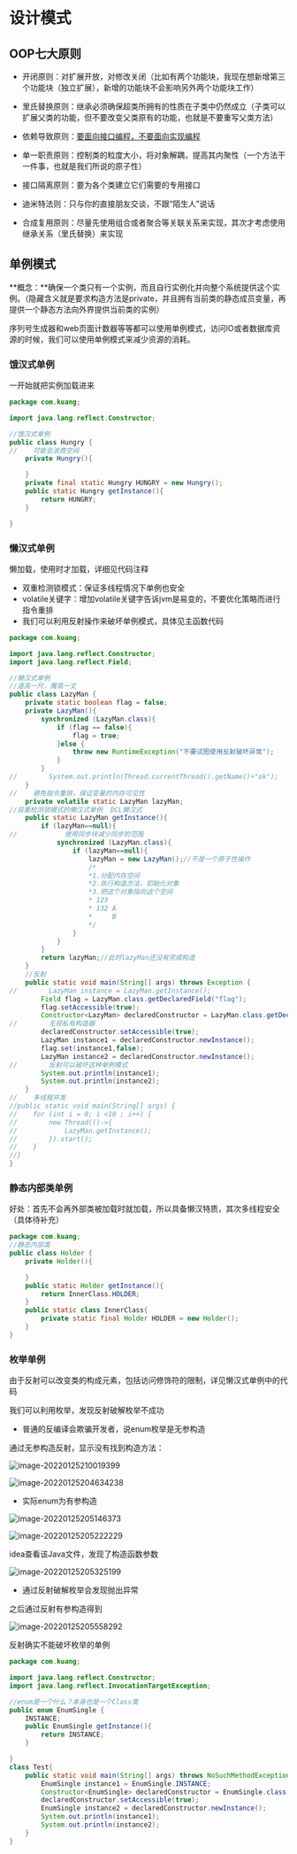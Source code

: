# 设计模式

## OOP七大原则

- 开闭原则：对扩展开放，对修改关闭（比如有两个功能块，我现在想新增第三个功能块（独立扩展），新增的功能块不会影响另外两个功能块工作）

- 里氏替换原则：继承必须确保超类所拥有的性质在子类中仍然成立（子类可以扩展父类的功能，但不要改变父类原有的功能，也就是不要重写父类方法）
- 依赖导致原则：[要面向接口编程，不要面向实现编程](https://blog.csdn.net/u013400743/article/details/51252003)
- 单一职责原则：控制类的粒度大小，将对象解耦，提高其内聚性（一个方法干一件事，也就是我们所说的原子性）
- 接口隔离原则：要为各个类建立它们需要的专用接口
- 迪米特法则：只与你的直接朋友交谈，不跟“陌生人”说话
- 合成复用原则：尽量先使用组合或者聚合等关联关系来实现，其次才考虑使用继承关系（里氏替换）来实现

## 单例模式

**概念：**确保一个类只有一个实例，而且自行实例化并向整个系统提供这个实例。（隐藏含义就是要求构造方法是private，并且拥有当前类的静态成员变量，再提供一个静态方法向外界提供当前类的实例）

序列号生成器和web页面计数器等等都可以使用单例模式，访问IO或者数据库资源的时候，我们可以使用单例模式来减少资源的消耗。

### 饿汉式单例

一开始就把实例加载进来

```java
package com.kuang;

import java.lang.reflect.Constructor;

//饿汉式单例
public class Hungry {
//    可能会浪费空间
    private Hungry(){

    }
    private final static Hungry HUNGRY = new Hungry();
    public static Hungry getInstance(){
        return HUNGRY;
    }

}

```

### 懒汉式单例

懒加载，使用时才加载，详细见代码注释

- 双重检测锁模式：保证多线程情况下单例也安全
- volatile关键字：增加volatile关键字告诉jvm是易变的，不要优化策略而进行指令重排
- 我们可以利用反射操作来破坏单例模式，具体见主函数代码

```java
package com.kuang;

import java.lang.reflect.Constructor;
import java.lang.reflect.Field;

//懒汉式单例
//道高一尺，魔高一丈
public class LazyMan {
    private static boolean flag = false;
    private LazyMan(){
        synchronized (LazyMan.class){
            if (flag == false){
                flag = true;
            }else {
                throw new RuntimeException("不要试图使用反射破坏异常");
            }
        }
//        System.out.println(Thread.currentThread().getName()+"ok");
    }
//    避免指令重排，保证变量的内存可见性
    private volatile static LazyMan lazyMan;
//双重检测锁模式的懒汉式单例  DCL懒汉式
    public static LazyMan getInstance(){
        if (lazyMan==null){
//            使用同步块减少同步的范围
            synchronized (LazyMan.class){
                if (lazyMan==null){
                    lazyMan = new LazyMan();//不是一个原子性操作
                    /*
                    *1.分配内存空间
                    *2.执行构造方法，初始化对象
                    *3.把这个对象指向这个空间
                    * 123
                    * 132 A
                    *     B
                    */
                }
            }
        }
        return lazyMan;//此时lazyMan还没有完成构造
    }
    //反射
    public static void main(String[] args) throws Exception {
//        LazyMan instance = LazyMan.getInstance();
        Field flag = LazyMan.class.getDeclaredField("flag");
        flag.setAccessible(true);
        Constructor<LazyMan> declaredConstructor = LazyMan.class.getDeclaredConstructor(null);
//        无视私有构造器
        declaredConstructor.setAccessible(true);
        LazyMan instance1 = declaredConstructor.newInstance();
        flag.set(instance1,false);
        LazyMan instance2 = declaredConstructor.newInstance();
//        反射可以破坏这种单例模式
        System.out.println(instance1);
        System.out.println(instance2);
    }
//    多线程并发
//public static void main(String[] args) {
//    for (int i = 0; i <10 ; i++) {
//        new Thread(()->{
//            LazyMan.getInstance();
//        }).start();
//    }
//}
}

```

### 静态内部类单例

好处：首先不会再外部类被加载时就加载，所以具备懒汉特质，其次多线程安全（具体待补充）

```java
package com.kuang;
//静态内部类
public class Holder {
    private Holder(){

    }
    public static Holder getInstance(){
        return InnerClass.HOLDER;
    }
    public static class InnerClass{
        private static final Holder HOLDER = new Holder();
    }
}

```

### 枚举单例

由于反射可以改变类的构成元素，包括访问修饰符的限制，详见懒汉式单例中的代码

我们可以利用枚举，发现反射破解枚举不成功

- 普通的反编译会欺骗开发者，说enum枚举是无参构造

通过无参构造反射，显示没有找到构造方法：

![image-20220125210019399](C:\Users\10130\AppData\Roaming\Typora\typora-user-images\image-20220125210019399.png)

![image-20220125204634238](C:\Users\10130\AppData\Roaming\Typora\typora-user-images\image-20220125204634238.png)

- 实际enum为有参构造

![image-20220125205146373](C:\Users\10130\AppData\Roaming\Typora\typora-user-images\image-20220125205146373.png)

![image-20220125205222229](C:\Users\10130\AppData\Roaming\Typora\typora-user-images\image-20220125205222229.png)

idea查看该Java文件，发现了构造函数参数

![image-20220125205325199](C:\Users\10130\AppData\Roaming\Typora\typora-user-images\image-20220125205325199.png)

- 通过反射破解枚举会发现抛出异常

之后通过反射有参构造得到

![image-20220125205558292](C:\Users\10130\AppData\Roaming\Typora\typora-user-images\image-20220125205558292.png)

反射确实不能破坏枚举的单例

```java
package com.kuang;

import java.lang.reflect.Constructor;
import java.lang.reflect.InvocationTargetException;

//enum是一个什么？本身也是一个Class类
public enum EnumSingle {
    INSTANCE;
    public EnumSingle getInstance(){
        return INSTANCE;
    }

}
class Test{
    public static void main(String[] args) throws NoSuchMethodException, InvocationTargetException, InstantiationException, IllegalAccessException {
        EnumSingle instance1 = EnumSingle.INSTANCE;
        Constructor<EnumSingle> declaredConstructor = EnumSingle.class.getDeclaredConstructor(String.class,int.class);
        declaredConstructor.setAccessible(true);
        EnumSingle instance2 = declaredConstructor.newInstance();
        System.out.println(instance1);
        System.out.println(instance2);
    }
}
```

